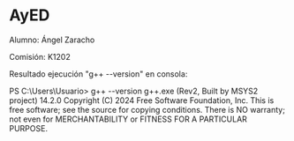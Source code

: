 # AyED
Alumno: Ángel Zaracho

Comisión: K1202


Resultado ejecución "g++ --version" en consola:

PS C:\Users\Usuario> g++ --version
g++.exe (Rev2, Built by MSYS2 project) 14.2.0
Copyright (C) 2024 Free Software Foundation, Inc.
This is free software; see the source for copying conditions.  There is NO 
warranty; not even for MERCHANTABILITY or FITNESS FOR A PARTICULAR PURPOSE.
